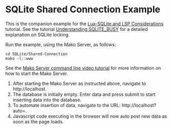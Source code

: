 # SQLite Shared Connection Example

This is the companion example for the [Lua-SQLite and LSP Considerations](http://realtimelogic.com/ba/doc/?url=luasql-lsp-considerations.html) tutorial. See the tutorial [Understanding SQLITE_BUSY](https://activesphere.com/blog/2018/12/24/understanding-sqlite-busy) for a detailed explanation on SQLite locking.

Run the example, using the Mako Server, as follows:

```
cd SQLite/Shared-Connection
mako -l::www
```

See the [Mako Server command line video tutorial](https://youtu.be/vwQ52ZC5RRg) for more information on how to start the Mako Server.

1. After starting the Mako Server as instructed above, navigate to http://localhost.
2. The database is initially empty. Enter data and press submit to start inserting data into the database.
3. To automate insertion of data, navigate to the URL: http://localhost?auto=.
4. Javascript code executing in the browser will now auto post new data as soon as the page loads.


